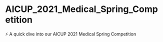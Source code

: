 # AICUP_2021_Medical_Spring_Competition
 :zap: A quick dive into our AICUP 2021 Medical Spring Competition
